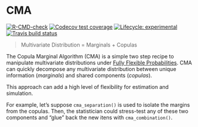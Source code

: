 
<!-- README.md is generated from README.Rmd. Please edit that file -->

# CMA

<!-- badges: start -->

[![R-CMD-check](https://github.com/Reckziegel/CMA/workflows/R-CMD-check/badge.svg)](https://github.com/Reckziegel/CMA/actions)
[![Codecov test
coverage](https://codecov.io/gh/Reckziegel/CMA/branch/main/graph/badge.svg)](https://codecov.io/gh/Reckziegel/CMA?branch=main)
[![Lifecycle:
experimental](https://img.shields.io/badge/lifecycle-experimental-orange.svg)](https://lifecycle.r-lib.org/articles/stages.html#experimental)
[![Travis build
status](https://travis-ci.com/Reckziegel/CMA.svg?branch=main)](https://travis-ci.com/Reckziegel/CMA)

<!-- badges: end -->

> Multivariate Distribution = Marginals + Copulas

The Copula Marginal Algorithm (CMA) is a simple two step recipe to
manipulate multivariate distributions under [Fully Flexible
Probabilities](https://github.com/Reckziegel/FFP). CMA can quickly
decompose any multivariate distribution between unique information
(*marginals*) and shared components (*copulas*).

This approach can add a high level of flexibility for estimation and
simulation.

For example, let’s suppose `cma_separation()` is used to isolate the
margins from the copulas. Then, the statistician could stress-test any
of these two components and “glue” back the new itens with
`cma_combination()`.
